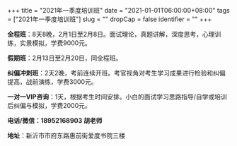 +++
title = "2021年一季度培训班"
date = "2021-01-01T06:00:00+08:00"
tags = ["2021年一季度培训班"]
slug = ""
dropCap = false
identifier = ""
+++

**全程班**：8天8晚，2月1日至2月8日。面试理论，真题讲解，深度思考，心理训练，实景模拟，学费9000元。

**假期班**：2月13日至2月20日，同全程班。

**纠偏冲刺班**：2天2晚，考前连续开班。考官视角对考生学习成果进行检验和纠偏提高，战前演练，学费3000元。

**一对一VIP咨询**：1天，根据考生时间安排。小白的面试学习思路指导/自学或培训后纠偏与模拟，学费2000元。

**电话/微信：18952168903 胡老师**

**地址**：新沂市市府东路惠前街爱度书院三楼
